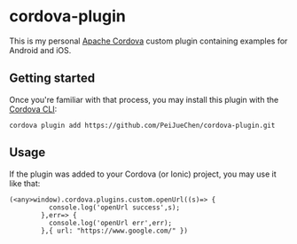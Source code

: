 ﻿# cordova-plugin

This is my personal [Apache Cordova](https://cordova.apache.org) custom plugin containing examples for Android and iOS.


## Getting started

Once you're familiar with that process, you may install this plugin with the [Cordova CLI](https://cordova.apache.org/docs/en/4.0.0/guide_cli_index.md.html):

```
cordova plugin add https://github.com/PeiJueChen/cordova-plugin.git
```

## Usage

If the plugin was added to your Cordova (or Ionic) project, you may use it like that:

```
(<any>window).cordova.plugins.custom.openUrl((s)=> {
          console.log('openUrl success',s);
        },err=> {
          console.log('openUrl err',err);
        },{ url: "https://www.google.com/" })
```